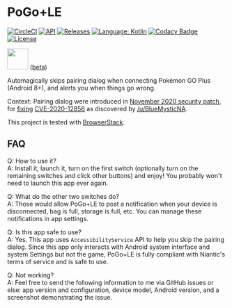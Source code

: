 # PoGo+LE

[![CircleCI](https://circleci.com/gh/Mygod/pogoplusle.svg?style=shield)](https://circleci.com/gh/Mygod/pogoplusle)
[![API](https://img.shields.io/badge/API-24%2B-brightgreen.svg?style=flat)](https://android-arsenal.com/api?level=24)
[![Releases](https://img.shields.io/github/downloads/Mygod/pogoplusle/total.svg)](https://github.com/Mygod/pogoplusle/releases)
[![Language: Kotlin](https://img.shields.io/github/languages/top/Mygod/pogoplusle.svg)](https://github.com/Mygod/pogoplusle/search?l=kotlin)
[![Codacy Badge](https://app.codacy.com/project/badge/Grade/e70e52b1a58045819b505c09edcae816)](https://www.codacy.com/gh/Mygod/pogoplusle/dashboard?utm_source=github.com&amp;utm_medium=referral&amp;utm_content=Mygod/pogoplusle&amp;utm_campaign=Badge_Grade)
[![License](https://img.shields.io/github/license/Mygod/pogoplusle.svg)](LICENSE)

<a href="https://play.google.com/store/apps/details?id=be.mygod.pogoplusplus"><img src="https://play.google.com/intl/en_us/badges/images/generic/en-play-badge.png" height="48"></a>
([beta](https://play.google.com/apps/testing/be.mygod.pogoplusplus))

Automagically skips pairing dialog when connecting Pokémon GO Plus (Android 8+), and alerts you when things go wrong.

Context: Pairing dialog were introduced in [November 2020 security patch](https://source.android.com/security/bulletin/2020-11-01), for [fixing](https://android.googlesource.com/platform/system/bt/+/b3f12befdc4def7d695b6f1049cd02238eb1e4a8) [CVE-2020-12856](https://github.com/alwentiu/COVIDSafe-CVE-2020-12856) as discovered by [/u/BlueMysticNA](https://www.reddit.com/r/TheSilphRoad/comments/jujfm4/comment/gcdk4eb/).

This project is tested with [BrowserStack](https://email.browserstack.com/c/eJwljEtuwyAQQE9T77D4DeAFZ4mAGRyU2DSAZfX2Re36fcgLY0EIBSAW9BAB7VK8UeiU1hk0x_iQKsjItykZQkqKWy1sdmsvSK_yYbnR56JzsIzsu-LVKfQh2BHKqdjeiE6GYDeILm1MdgvjS3Oa-L3OtD-R-mtN9ViePrgtoI2UuBMpCjBSa0hWO4pamqyXt7_ve42t3p1aHyH9l80fP3vFPi4sdd73v_skv_bLR70).

## FAQ

Q: How to use it?  
A: Install it, launch it, turn on the first switch (optionally turn on the remaining switches and click other buttons) and enjoy! You probably won't need to launch this app ever again.

Q: What do the other two switches do?  
A: Those would allow PoGo+LE to post a notification when your device is disconnected, bag is full, storage is full, etc. You can manage these notifications in app settings.

Q: Is this app safe to use?  
A: Yes. This app uses `AccessibilityService` API to help you skip the pairing dialog. Since this app only interacts with Android system interface and system Settings but not the game, PoGo+LE is fully compliant with Niantic's terms of service and is safe to use.

Q: Not working?  
A: Feel free to send the following information to me via GitHub issues or else: app version and configuration, device model, Android version, and a screenshot demonstrating the issue.
